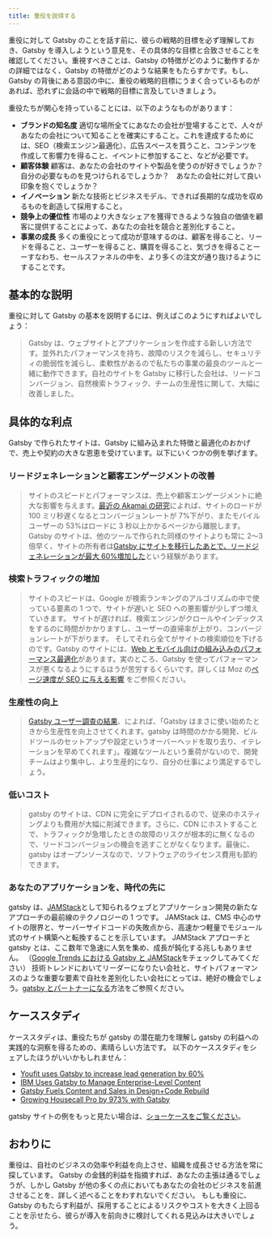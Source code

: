 ```yaml
---
title: 重役を説得する
---
```


重役に対して Gatsby のことを話す前に、彼らの戦略的目標を必ず理解しておき、Gatsby を導入しようという意見を、その具体的な目標と合致させることを確認してください。重視すべきことは、Gatsby の特徴がどのように動作するかの詳細ではなく、Gatsby の特徴がどのような結果をもたらすかです。もし、Gatsby の背後にある意図の中に、重役の戦略的目標にうまく合っているものがあれば、恐れずに会話の中で戦略的目標に言及していきましょう。

重役たちが関心を持っていることには、以下のようなものがあります：

- **ブランドの知名度** 適切な場所全てにあなたの会社が登場することで、人々があなたの会社について知ることを確実にすること。これを達成するためには、SEO（検索エンジン最適化）、広告スペースを買うこと、コンテンツを作成して影響力を得ること、イベントに参加すること、などが必要です。
- **顧客体験** 顧客は、あなたの会社のサイトや製品を使うのが好きでしょうか？　自分の必要なものを見つけられるでしょうか？　あなたの会社に対して良い印象を抱くでしょうか？
- **イノベーション** 新たな技術とビジネスモデル、できれば長期的な成功を収めるものを創造して採用すること。
- **競争上の優位性** 市場のより大きなシェアを獲得できるような独自の価値を顧客に提供することによって、あなたの会社を競合と差別化すること。
- **事業の成長** 多くの重役にとって成功が意味するのは、顧客を得ること、リードを得ること、ユーザーを得ること、購買を得ること、気づきを得ることーーすなわち、セールスファネルの中を、より多くの注文が通り抜けるようにすることです。

## 基本的な説明

重役に対して Gatsby の基本を説明するには、例えばこのようにすればよいでしょう：

> Gatsby は、ウェブサイトとアプリケーションを作成する新しい方法です。並外れたパフォーマンスを持ち、故障のリスクを減らし、セキュリティの脆弱性を減らし、柔軟性があるので私たちの事業の最良のツールと一緒に動作できます。自社のサイトを Gatsby に移行した会社は、リードコンバージョン、自然検索トラフィック、チームの生産性に関して、大幅に改善しました。

## 具体的な利点

Gatsby で作られたサイトは、Gatsby に組み込まれた特徴と最適化のおかげで、売上や契約の大きな恩恵を受けています。以下にいくつかの例を挙げます。

### リードジェネレーションと顧客エンゲージメントの改善

> サイトのスピードとパフォーマンスは、売上や顧客エンゲージメントに絶大な影響を与えます。[最近の Akamai の研究](https://www.akamai.com/uk/en/about/news/press/2017-press/akamai-releases-spring-2017-state-of-online-retail-performance-report.jsp)によれば、サイトのロードが 100 ミリ秒遅くなるとコンバージョンレートが 7%下がり、またモバイルユーザーの 53%はロードに 3 秒以上かかるページから離脱します。Gatsby のサイトは、他のツールで作られた同様のサイトよりも常に 2〜3 倍早く、サイトの所有者は[Gatsby にサイトを移行したあとで、リードジェネレーションが最大 60%増加した](/blog/2018-11-16-youfit-case-study/)という経験があります。

### 検索トラフィックの増加

> サイトのスピードは、Google が検索ランキングのアルゴリズムの中で使っている要素の 1 つで、サイトが遅いと SEO への悪影響が少しずつ増えていきます。
サイトが遅ければ、検索エンジンがクロールやインデックスをするのに時間がかかりますし、ユーザーの直帰率が上がり、コンバージョンレートが下がります。
そしてそれら全てがサイトの検索順位を下げるのです。Gatsby のサイトには、[Web とモバイル向けの組み込みのパフォーマンス最適化](/blog/2018-11-07-gatsby-for-apps/#why-gatsby-for-apps)があります。実のところ、Gatsby を使ってパフォーマンスが悪くなるようにするほうが苦労するくらいです。詳しくは Moz の[ページ速度が SEO に与える影響](https://moz.com/learn/seo/page-speed) をご参照ください。

### 生産性の向上

> [Gatsby ユーザー調査の結果](/blog/2019-03-05-dot-org-messaging-survey/#productive-from-the-start)、によれば、「Gatsby はまさに使い始めたときから生産性を向上させてくれます。gatsby は時間のかかる開発、ビルドツールのセットアップや設定というオーバーヘッドを取り去り、イテレーションを早めてくれます」。複雑なツールという重荷がないので、開発チームはより集中し、より生産的になり、自分の仕事により満足するでしょう。

### 低いコスト

> gatsby のサイトは、CDN に完全にデプロイされるので、従来のホスティングよりも費用が大幅に削減できます。さらに、CDN にホストすることで、トラフィックが急増したときの故障のリスクが根本的に無くなるので、リードコンバージョンの機会を逃すことがなくなります。最後に、gatsby はオープンソースなので、ソフトウェアのライセンス費用も節約できます。

### あなたのアプリケーションを、時代の先に

gatsby は、[JAMStack](https://jamstack.org/)として知られるウェブとアプリケーション開発の新たなアプローチの最前線のテクノロジーの 1 つです。
JAMStack は、CMS 中心のサイトの限界と、サーバーサイドコードの失敗点から、高速かつ軽量でモジュール式のサイト構築へと転換することを示しています。
JAMStack アプローチと gatsby とは、ここ数年で急速に人気を集め、成長が鈍化する兆しもありません。
（[Google Trends における Gatsby と JAMStack](https://trends.google.com/trends/explore?date=today%205-y&geo=JP&q=jamstack,gatsby%20js)をチェックしてみてください）
技術トレンドにおいてリーダーになりたい会社と、サイトパフォーマンスのような重要な要素で自社を差別化したい会社にとっては、絶好の機会でしょう。[gatsby とパートナーになる](/docs/partnering-with-gatsby/)方法をご参照ください。

<!-- Google トレンド検索のリンク先は、URLの地域指定のUSをJPに変更しました。あまり検索結果で上昇トレンドがわかりにくいのですが。 -->

## ケーススタディ

ケーススタディは、重役たちが gatsby の潜在能力を理解し gatsby の利益への実践的な洞察を得るための、素晴らしい方法です。
以下のケーススタディをシェアしたほうがいいかもしれません：

- [Youfit uses Gatsby to increase lead generation by 60%](/blog/2018-11-16-youfit-case-study/)
- [IBM Uses Gatsby to Manage Enterprise-Level Content](/blog/2018-12-17-ibm-case-study/#big-company-big-website)
- [Gatsby Fuels Content and Sales in Design+Code Rebuild](/blog/2019-03-15-design-code-blog-post/)
- [Growing Housecall Pro by 973% with Gatsby](/blog/2019-05-02-growing-housecall-pro-by-973-percent/)

gatsby サイトの例をもっと見たい場合は、[ショーケースをご覧ください](/showcase/)。

## おわりに

重役は、自社のビジネスの効率や利益を向上させ、組織を成長させる方法を常に探しています。
Gatsby の金銭的利益を指摘すれば、あなたの主張は通るでしょうが、しかし Gatsby が他の多くの点においてもあなたの会社のビジネスを前進させることを、詳しく述べることをわすれないでください。
もしも重役に、Gatsby のもたらす利益が、採用することによるリスクやコストを大きく上回ることを示せたら、彼らが導入を前向きに検討してくれる見込みは大きいでしょう。
